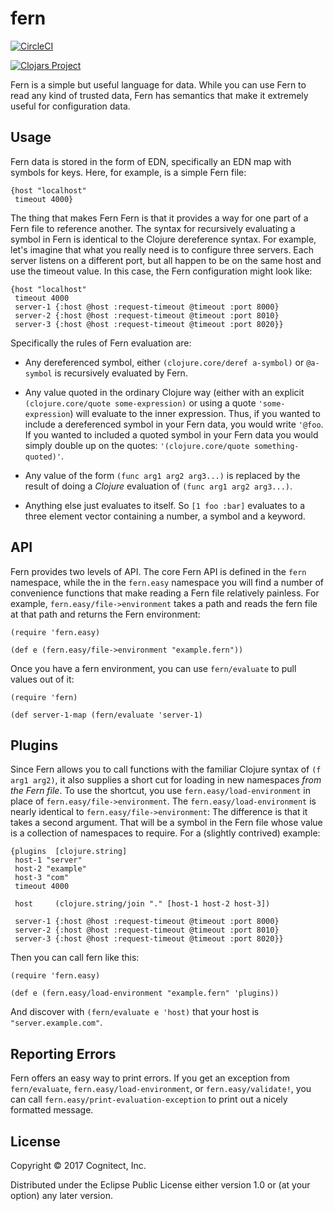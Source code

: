 # fern

[![CircleCI](https://circleci.com/gh/cognitect-labs/fern.svg?style=svg)](https://circleci.com/gh/cognitect-labs/fern)

[![Clojars Project](https://img.shields.io/clojars/v/com.cognitect/fern.svg)](https://clojars.org/com.cognitect/fern)

Fern is a simple but useful language for data. While you
can use Fern to read any kind of trusted data, Fern has semantics
that make it extremely useful for configuration data.

## Usage

Fern data is stored in the form of EDN, specifically an EDN map with symbols
for keys. Here, for example, is a simple Fern file:

~~~
{host "localhost"
 timeout 4000}
~~~

The thing that makes Fern Fern is that it provides a way
for one part of a Fern file to reference another. The
syntax for recursively evaluating a symbol in Fern is
identical to the Clojure dereference syntax. For example,
let's imagine that what you really need is to configure
three servers. Each server listens on a different port, but
all happen to be on the same host and use the timeout value.
In this case, the Fern configuration might look like:

~~~
{host "localhost"
 timeout 4000
 server-1 {:host @host :request-timeout @timeout :port 8000}
 server-2 {:host @host :request-timeout @timeout :port 8010}
 server-3 {:host @host :request-timeout @timeout :port 8020}}
~~~

Specifically the rules of Fern evaluation are:

* Any dereferenced symbol, either `(clojure.core/deref a-symbol)` or `@a-symbol` is recursively evaluated by Fern.

* Any value quoted in the ordinary Clojure way (either with an explicit `(clojure.core/quote some-expression)` or using a quote `'some-expression`) will evaluate to the inner expression. Thus, if you wanted to include a dereferenced symbol in your Fern data, you would write `'@foo`. If you wanted to included a quoted symbol in your Fern data you would simply double up on the quotes: `'(clojure.core/quote something-quoted)'`.

* Any value of the form `(func arg1 arg2 arg3...)` is replaced by the result of doing a *Clojure* evaluation of `(func arg1 arg2 arg3...)`.

* Anything else just evaluates to itself. So `[1 foo :bar]` evaluates to a three element vector containing a number, a symbol and a keyword.

## API

Fern provides two levels of API. The core Fern API is defined in the
`fern` namespace, while the in the `fern.easy` namespace you will
find a number of convenience functions that make reading a Fern file
relatively painless. For example, `fern.easy/file->environment`
takes a path and reads the fern file at that path and returns the Fern
environment:

~~~
(require 'fern.easy)

(def e (fern.easy/file->environment "example.fern"))
~~~

Once you have a fern environment, you can use `fern/evaluate` to pull values out of it:

~~~
(require 'fern)

(def server-1-map (fern/evaluate 'server-1)
~~~

## Plugins

Since Fern allows you to call functions with the familiar
Clojure syntax of `(f arg1 arg2)`, it also supplies a short cut
for loading in new namespaces _from the Fern file_.
To use the shortcut, you use  `fern.easy/load-environment` in place of
`fern.easy/file->environment`.
The  `fern.easy/load-environment` is nearly identical to
`fern.easy/file->environment`: The difference is that it takes a second argument. That
will be a symbol in the Fern file whose value is a collection of
namespaces to require. For a (slightly contrived) example:

~~~
{plugins  [clojure.string]
 host-1 "server"
 host-2 "example"
 host-3 "com"
 timeout 4000

 host     (clojure.string/join "." [host-1 host-2 host-3])

 server-1 {:host @host :request-timeout @timeout :port 8000}
 server-2 {:host @host :request-timeout @timeout :port 8010}
 server-3 {:host @host :request-timeout @timeout :port 8020}}
~~~

Then you can call fern like this:

~~~
(require 'fern.easy)

(def e (fern.easy/load-environment "example.fern" 'plugins))
~~~

And discover with `(fern/evaluate e 'host)` that your host is
`"server.example.com"`.

## Reporting Errors

Fern offers an easy way to print errors. If you get an exception from
`fern/evaluate`, `fern.easy/load-environment`, or
`fern.easy/validate!`, you can call
`fern.easy/print-evaluation-exception` to print out a nicely formatted message.


## License

Copyright © 2017 Cognitect, Inc.

Distributed under the Eclipse Public License either version 1.0 or (at
your option) any later version.
